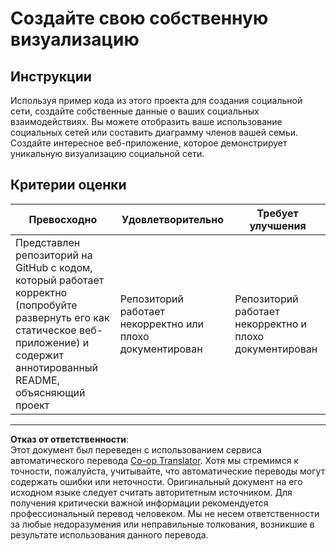 <!--
CO_OP_TRANSLATOR_METADATA:
{
  "original_hash": "e56df4c0f49357e30ac8fc77aa439dd4",
  "translation_date": "2025-08-27T10:10:36+00:00",
  "source_file": "3-Data-Visualization/13-meaningful-visualizations/assignment.md",
  "language_code": "ru"
}
-->
# Создайте свою собственную визуализацию

## Инструкции

Используя пример кода из этого проекта для создания социальной сети, создайте собственные данные о ваших социальных взаимодействиях. Вы можете отобразить ваше использование социальных сетей или составить диаграмму членов вашей семьи. Создайте интересное веб-приложение, которое демонстрирует уникальную визуализацию социальной сети.

## Критерии оценки

Превосходно | Удовлетворительно | Требует улучшения
--- | --- | -- |
Представлен репозиторий на GitHub с кодом, который работает корректно (попробуйте развернуть его как статическое веб-приложение) и содержит аннотированный README, объясняющий проект | Репозиторий работает некорректно или плохо документирован | Репозиторий работает некорректно и плохо документирован

---

**Отказ от ответственности**:  
Этот документ был переведен с использованием сервиса автоматического перевода [Co-op Translator](https://github.com/Azure/co-op-translator). Хотя мы стремимся к точности, пожалуйста, учитывайте, что автоматические переводы могут содержать ошибки или неточности. Оригинальный документ на его исходном языке следует считать авторитетным источником. Для получения критически важной информации рекомендуется профессиональный перевод человеком. Мы не несем ответственности за любые недоразумения или неправильные толкования, возникшие в результате использования данного перевода.